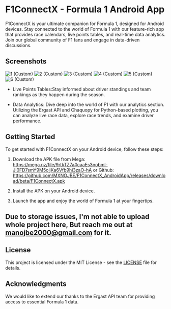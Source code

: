 # F1ConnectX - Formula 1 Android App

F1ConnectX is your ultimate companion for Formula 1, designed for Android devices. Stay connected to the world of Formula 1 with our feature-rich app that provides race calendars, live points tables, and real-time data analytics. Join our global community of F1 fans and engage in data-driven discussions.

## Screenshots
![1 (Custom)](https://github.com/MXNOJBE/F1ConnectX_AndroidApp/assets/71591667/fed583a4-984e-492d-8566-1d8cbc45bd4d)
![2 (Custom)](https://github.com/MXNOJBE/F1ConnectX_AndroidApp/assets/71591667/2e96c915-69a1-4f6e-82bc-967e2d9ff03a)
![3 (Custom)](https://github.com/MXNOJBE/F1ConnectX_AndroidApp/assets/71591667/d2a7d6ae-6bd3-4390-8cc1-8e8414defdc1)
![4 (Custom)](https://github.com/MXNOJBE/F1ConnectX_AndroidApp/assets/71591667/b312cdcc-a2d8-4972-8a9f-2f5d47cc3a8f)
![5 (Custom)](https://github.com/MXNOJBE/F1ConnectX_AndroidApp/assets/71591667/4cde036f-f253-48a9-b4e0-37136582873f)
![6 (Custom)](https://github.com/MXNOJBE/F1ConnectX_AndroidApp/assets/71591667/29a275de-aa16-4066-8a61-701946321deb)




- Live Points Tables:Stay informed about driver standings and team rankings as they happen during the season.

- Data Analytics: Dive deep into the world of F1 with our analytics section. Utilizing the Ergast API and Chaquopy for Python-based plotting, you can analyze live race data, explore race trends, and examine driver performance.

## Getting Started

To get started with F1ConnectX on your Android device, follow these steps:

1. Download the APK file from Mega: https://mega.nz/file/9rtkTZ7a#caaEs3nobml-Ji0FD7smY9M5oijKa6Vfb9hi3zaO-hA or Github: https://github.com/MXNOJBE/F1ConnectX_AndroidApp/releases/download/beta/F1ConnectX.apk

2. Install the APK on your Android device.

3. Launch the app and enjoy the world of Formula 1 at your fingertips.

## Due to storage issues, I'm not able to upload whole project here, But reach me out at manojbe2000@gmail.com for it.

## License

This project is licensed under the MIT License - see the [LICENSE](LICENSE) file for details.

## Acknowledgments

We would like to extend our thanks to the Ergast API team for providing access to essential Formula 1 data.

